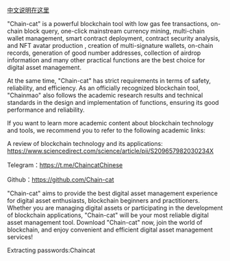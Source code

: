 [中文说明在这里](https://github.com/Chain-cat/Chain-cat/blob/main/README_CN.md)

"Chain-cat" is a powerful blockchain tool with low gas fee transactions, on-chain block query, one-click mainstream currency mining, multi-chain wallet management, smart contract deployment, contract security analysis, and NFT avatar production , creation of multi-signature wallets, on-chain records, generation of good number addresses, collection of airdrop information and many other practical functions are the best choice for digital asset management.

At the same time, "Chain-cat" has strict requirements in terms of safety, reliability, and efficiency. As an officially recognized blockchain tool, "Chainmao" also follows the academic research results and technical standards in the design and implementation of functions, ensuring its good performance and reliability.

If you want to learn more academic content about blockchain technology and tools, we recommend you to refer to the following academic links:

A review of blockchain technology and its applications: https://www.sciencedirect.com/science/article/pii/S209657982030234X

Telegram：https://t.me/ChaincatChinese

Github：https://github.com/Chain-cat

"Chain-cat" aims to provide the best digital asset management experience for digital asset enthusiasts, blockchain beginners and practitioners. Whether you are managing digital assets or participating in the development of blockchain applications, "Chain-cat" will be your most reliable digital asset management tool. Download "Chain-cat" now, join the world of blockchain, and enjoy convenient and efficient digital asset management services!

Extracting passwords:Chaincat
